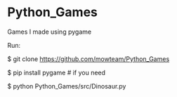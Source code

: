# Python_Games
Games I made using pygame

Run:

$ git clone https://github.com/mowteam/Python_Games

$ pip install pygame # if you need

$ python Python_Games/src/Dinosaur.py
